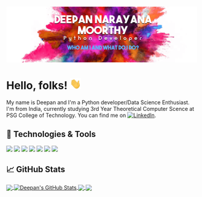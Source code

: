 [![Header](https://raw.githubusercontent.com/DeepanNarayanaMoorthy/DeepanNarayanaMoorthy/master/readme_header.png "Header")](https://www.linkedin.com/in/deepan-narayana-moorthy-6a996416b/)

# Hello, folks! <img src="https://raw.githubusercontent.com/DeepanNarayanaMoorthy/DeepanNarayanaMoorthy/master/wave.gif" width="30px">

My name is Deepan and I'm a Python developer/Data Science Enthusiast. I'm from India, currently studying 3rd Year Theoretical Computer Scence at PSG College of Technology. You can find me on  [![LinkedIn][2.2]][2].

## 🔧 Technologies & Tools
![](https://img.shields.io/badge/OS-Windows-informational?style=flat&logo=linux&logoColor=white&color=2bbc8a)
![](https://img.shields.io/badge/Code-Python-informational?style=flat&logo=python&logoColor=white&color=2bbc8a)
![](https://img.shields.io/badge/Code-Python-informational?style=flat&logo=python&logoColor=white&color=2bbc8a)
![](https://img.shields.io/badge/Code-C++-informational?style=flat&color=2bbc8a)
![](https://img.shields.io/badge/Code-JavaScript-informational?style=flat&logo=javascript&logoColor=white&color=2bbc8a)
![](https://img.shields.io/badge/Code-Golang-informational?style=flat&logo=go&logoColor=white&color=2bbc8a)
![](https://img.shields.io/badge/Tools-MySQL-informational?style=flat&logo=mysql&logoColor=white&color=2bbc8a)

## &#x1f4c8; GitHub Stats

<a href="https://github.com/DeepanNarayanaMoorthy/DeepanNarayanaMoorthy">
  <img align="center" src="https://github-readme-stats.vercel.app/api/top-langs/?username=DeepanNarayanaMoorthy&hide=java,html&title_color=ffffff&text_color=c9cacc&icon_color=2bbc8a&bg_color=1d1f21" />
</a>
<a href="https://github.com/DeepanNarayanaMoorthy/DeepanNarayanaMoorthy">
  <img align="center" src="https://github-readme-stats.vercel.app/api?username=DeepanNarayanaMoorthy&show_icons=true&line_height=27&count_private=true&title_color=ffffff&text_color=c9cacc&icon_color=2bbc8a&bg_color=1d1f21" alt="Deepan's GitHub Stats" />
</a>

<a href="https://github.com/DeepanNarayanaMoorthy/What-Does-BLM-Say">
  <img align="center" src="https://github-readme-stats.vercel.app/api/pin/?username=DeepanNarayanaMoorthy&repo=What-Does-BLM-Say&title_color=ffffff&text_color=c9cacc&icon_color=2bbc8a&bg_color=1d1f21" />
</a>


<a href="https://github.com/DeepanNarayanaMoorthy/Effect-of-COVID-19-pandemic-on-E-commerce">
  <img align="center" src="https://github-readme-stats.vercel.app/api/pin/?username=DeepanNarayanaMoorthy&repo=Effect-of-COVID-19-pandemic-on-E-commerce&title_color=ffffff&text_color=c9cacc&icon_color=2bbc8a&bg_color=1d1f21" />
</a>    

<!-- links to social media icons -->

<!-- icons with padding -->

[1.1]: http://i.imgur.com/0o48UoR.png (github icon with padding)

<!-- icons without padding -->

[1.2]: http://i.imgur.com/9I6NRUm.png (github icon without padding)
[2.2]: https://raw.githubusercontent.com/MartinHeinz/MartinHeinz/master/linkedin-3-16.png (LinkedIn icon without padding)


<!-- links to your social media accounts -->

[1]: https://github.com/DeepanNarayanaMoorthy
[2]: https://www.linkedin.com/in/deepan-narayana-moorthy-6a996416b/


<!-- Resources -->
<!-- Icons: https://simpleicons.org/ -->
<!-- GitHub Stats: https://github.com/anuraghazra/github-readme-stats -->
<!-- Emojis: https://emojipedia.org/emoji/ -->
<!-- HTML Emojis: https://www.fileformat.info/index.htm -->
<!-- Shields: https://shields.io/ -->
<!-- Awesome GitHub Profile README: https://github.com/abhisheknaiidu/awesome-github-profile-readme -->
